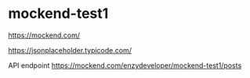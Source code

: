 # mockend-test1

https://mockend.com/

https://jsonplaceholder.typicode.com/

API endpoint
https://mockend.com/enzydeveloper/mockend-test1/posts
